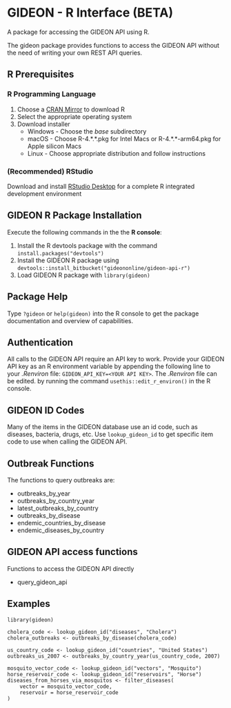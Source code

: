 # GIDEON - R Interface (BETA)
A package for accessing the GIDEON API using R.

The gideon package provides functions to access the GIDEON API without the need of writing your own REST API queries.

## R Prerequisites
### R Programming Language
1. Choose a [CRAN Mirror](https://cran.r-project.org/mirrors.html) to download R
2. Select the appropriate operating system
3. Download installer
    * Windows - Choose the *base* subdirectory
    * macOS - Choose R-4.\*.\*.pkg for Intel Macs or R-4.\*.\*-arm64.pkg for Apple silicon Macs
    * Linux - Choose appropriate distribution and follow instructions
### (Recommended) RStudio
Download and install [RStudio Desktop](https://www.rstudio.com/products/rstudio/#rstudio-desktop) for a complete R integrated development environment

## GIDEON R Package Installation
Execute the following commands in the the **R console**:

1. Install the R devtools package with the command `install.packages("devtools")`
2. Install the GIDEON R package using `devtools::install_bitbucket("gideononline/gideon-api-r")`
3. Load GIDEON R package with `library(gideon)`

## Package Help
Type `?gideon` or `help(gideon)` into the R console to get the package documentation and overview of capabilities.

## Authentication
All calls to the GIDEON API require an API key to work.
Provide your GIDEON API key as an R environment variable by appending the following line to your *.Renviron* file: `GIDEON_API_KEY=<YOUR API KEY>`.
The *.Renviron* file can be edited. by running the command `usethis::edit_r_environ()` in the R console.

## GIDEON ID Codes
Many of the items in the GIDEON database use an id code, such as diseases, bacteria, drugs, etc.
Use `lookup_gideon_id` to get specific item code to use when calling the GIDEON API.

## Outbreak Functions
The functions to query outbreaks are:

* outbreaks_by_year
* outbreaks_by_country_year
* latest_outbreaks_by_country
* outbreaks_by_disease
* endemic_countries_by_disease
* endemic_diseases_by_country
 
## GIDEON API access functions
Functions to access the GIDEON API directly

*  query_gideon_api

## Examples
```
library(gideon)

cholera_code <- lookup_gideon_id("diseases", "Cholera")
cholera_outbreaks <- outbreaks_by_disease(cholera_code)

us_country_code <- lookup_gideon_id("countries", "United States")
outbreaks_us_2007 <- outbreaks_by_country_year(us_country_code, 2007)

mosquito_vector_code <- lookup_gideon_id("vectors", "Mosquito")
horse_reservoir_code <- lookup_gideon_id("reservoirs", "Horse")
diseases_from_horses_via_mosquitos <- filter_diseases(
    vector = mosquito_vector_code,
    reservoir = horse_reservoir_code
)
```
